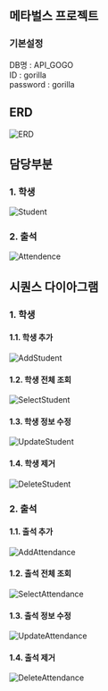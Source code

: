 ## 메타벌스 프로젝트
### 기본설정
DB명 : API_GOGO  
ID : gorilla  
password : gorilla  
## ERD
![ERD](https://raw.githubusercontent.com/smg0218/metabirth/refs/heads/master/src/main/resources/picture/erd/KakaoTalk_20250325_232038464.png)

## 담당부분
### 1. 학생
![Student](https://raw.githubusercontent.com/smg0218/metabirth/refs/heads/master/src/main/resources/picture/erd/student.png)

### 2. 출석
![Attendence](https://raw.githubusercontent.com/smg0218/metabirth/refs/heads/master/src/main/resources/picture/erd/attendance.png)
## 시퀀스 다이아그램

### 1. 학생
#### 1.1. 학생 추가
![AddStudent](https://raw.githubusercontent.com/smg0218/metabirth/refs/heads/master/src/main/resources/picture/sequence/student1.png)

#### 1.2. 학생 전체 조회
![SelectStudent](https://raw.githubusercontent.com/smg0218/metabirth/refs/heads/master/src/main/resources/picture/sequence/student2.png)

#### 1.3. 학생 정보 수정
![UpdateStudent](https://raw.githubusercontent.com/smg0218/metabirth/refs/heads/master/src/main/resources/picture/sequence/student3.png)

#### 1.4. 학생 제거
![DeleteStudent](https://raw.githubusercontent.com/smg0218/metabirth/refs/heads/master/src/main/resources/picture/sequence/student4.png)

### 2. 출석
#### 1.1. 출석 추가
![AddAttendance](https://raw.githubusercontent.com/smg0218/metabirth/refs/heads/master/src/main/resources/picture/sequence/attendance1.png)

#### 1.2. 출석 전체 조회
![SelectAttendance](https://raw.githubusercontent.com/smg0218/metabirth/refs/heads/master/src/main/resources/picture/sequence/attendance2.png)

#### 1.3. 출석 정보 수정
![UpdateAttendance](https://raw.githubusercontent.com/smg0218/metabirth/refs/heads/master/src/main/resources/picture/sequence/attendance3.png)

#### 1.4. 출석 제거
![DeleteAttendance](https://raw.githubusercontent.com/smg0218/metabirth/refs/heads/master/src/main/resources/picture/sequence/attendance4.png)

